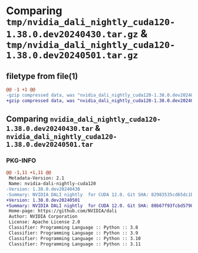 # Comparing `tmp/nvidia_dali_nightly_cuda120-1.38.0.dev20240430.tar.gz` & `tmp/nvidia_dali_nightly_cuda120-1.38.0.dev20240501.tar.gz`

## filetype from file(1)

```diff
@@ -1 +1 @@
-gzip compressed data, was "nvidia_dali_nightly_cuda120-1.38.0.dev20240430.tar", last modified: Mon Apr  5 07:00:00 1993, max compression
+gzip compressed data, was "nvidia_dali_nightly_cuda120-1.38.0.dev20240501.tar", last modified: Mon Apr  5 07:00:00 1993, max compression
```

## Comparing `nvidia_dali_nightly_cuda120-1.38.0.dev20240430.tar` & `nvidia_dali_nightly_cuda120-1.38.0.dev20240501.tar`

### PKG-INFO

```diff
@@ -1,11 +1,11 @@
 Metadata-Version: 2.1
 Name: nvidia-dali-nightly-cuda120
-Version: 1.38.0.dev20240430
-Summary: NVIDIA DALI nightly  for CUDA 12.0. Git SHA: 82983535cd65dc1ba11018b4b35dbae6e2c305d5
+Version: 1.38.0.dev20240501
+Summary: NVIDIA DALI nightly  for CUDA 12.0. Git SHA: 80b67f93fcbd57985b35db94e9788602334ea37f
 Home-page: https://github.com/NVIDIA/dali
 Author: NVIDIA Corporation
 License: Apache License 2.0
 Classifier: Programming Language :: Python :: 3.8
 Classifier: Programming Language :: Python :: 3.9
 Classifier: Programming Language :: Python :: 3.10
 Classifier: Programming Language :: Python :: 3.11
```


